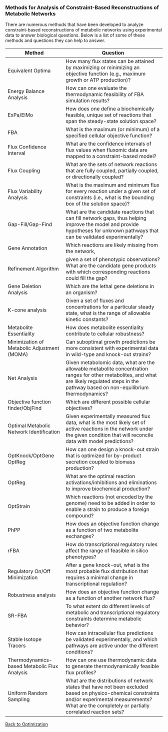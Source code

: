 ### Methods for Analysis of Constraint-Based Reconstructions of Metabolic Networks

There are numerous methods that have been developed to analyze constraint-based reconstructions of metabolic networks using experimental data to answer biological questions. Below is a list of some of these methods and questions they can help to answer.

| Method 	| Question 	|
|----------------------------------------------	|-----------------------------------------------------------------------------------------------------------------------------------------------------------------------------------------------------------------	|
| Equivalent Optima 	| How many flux states can be attained by maximizing or minimizing an objective function (e.g., maximum growth or ATP production)? 	|
| Energy Balance Analysis 	| How can one evaluate the thermodynamic feasibility of FBA simulation results? 	|
| ExPa/ElMo 	| How does one define a biochemically feasible, unique set of reactions that span the steady-state solution space? 	|
| FBA 	| What is the maximum (or minimum) of a specified cellular objective function? 	|
| Flux Confidence Interval 	| What are the confidence intervals of flux values when fluxomic data are mapped to a constraint-based model? 	|
| Flux Coupling 	| What are the sets of network reactions that are fully coupled, partially coupled, or directionally coupled? 	|
| Flux Variability Analysis 	| What is the maximum and minimum flux for every reaction under a given set of constraints (i.e., what is the bounding box of the solution space)? 	|
| Gap-Fill/Gap-Find 	| What are the candidate reactions that can fill network gaps, thus helping improve the model and provide hypotheses for unknown pathways that can be validated experimentally? 	|
| Gene Annotation 	| Which reactions are likely missing from the network, 	|
| Refinement Algorithm 	| given a set of phenotypic observations? What are the candidate gene products with which corresponding reactions could fill the gap? 	|
| Gene Deletion Analysis 	| Which are the lethal gene deletions in an organism? 	|
| K-cone analysis 	| Given a set of fluxes and concentrations for a particular steady state, what is the range of allowable kinetic constants? 	|
| Metabolite Essentiality 	| How does metabolite essentiality contribute to cellular robustness? 	|
| Minimization of Metabolic Adjustment (MOMA) 	| Can suboptimal growth predictions be more consistent with experimental data in wild-type and knock-out strains? 	|
| Net Analysis 	| Given metabolomic data, what are the allowable metabolite concentration ranges for other metabolites, and what are likely regulated steps in the pathway based on non-equilibrium thermodynamics? 	|
| Objective function finder/ObjFind 	| Which are different possible cellular objectives? 	|
| Optimal Metabolic Network Identification 	| Given experimentally measured flux data, what is the most likely set of active reactions in the network under the given condition that will reconcile data with model predictions? 	|
| OptKnock/OptGene OptReg 	| How can one design a knock-out strain that is optimized for by-product secretion coupled to biomass production? 	|
| OptReg 	| What are the optimal reaction activations/inhibitions and eliminations to improve biochemical production? 	|
| OptStrain 	| Which reactions (not encoded by the genome) need to be added in order to enable a strain to produce a foreign compound? 	|
| PhPP 	| How does an objective function change as a function of two metabolite exchanges? 	|
| rFBA 	| How do transcriptional regulatory rules affect the range of feasible in silico phenotypes? 	|
| Regulatory On/Off Minimization 	| After a gene knock-out, what is the most probable flux distribution that requires a minimal change in transcriptional regulation? 	|
| Robustness analysis 	| How does an objective function change as a function of another network flux? 	|
| SR-FBA 	| To what extent do different levels of metabolic and transcriptional regulatory constraints determine metabolic behavior? 	|
| Stable Isotope Tracers 	| How can intracellular flux predictions be validated experimentally, and which pathways are active under the different conditions? 	|
| Thermodynamics-based Metabolic Flux Analysis 	| How can one use thermodynamic data to generate thermodynamically feasible flux profiles? 	|
| Uniform Random Sampling 	| What are the distributions of network states that have not been excluded based on physico-chemical constraints and/or experimental measurements? What are the completely or partially correlated reaction sets? 	|

[Back to Optimization](optimize.md)
